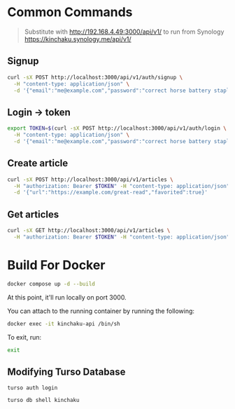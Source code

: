 # Common Commands

> Substitute with http://192.168.4.49:3000/api/v1/<path> to run from Synology
> https://kinchaku.synology.me/api/v1/<path>

## Signup

```sh
curl -sX POST http://localhost:3000/api/v1/auth/signup \
  -H "content-type: application/json" \
  -d '{"email":"me@example.com","password":"correct horse battery staple"}' | jq
```

## Login -> token

```sh
export TOKEN=$(curl -sX POST http://localhost:3000/api/v1/auth/login \
  -H "content-type: application/json" \
  -d '{"email":"me@example.com","password":"correct horse battery staple"}' | jq -r .token)
```

## Create article

```sh
curl -sX POST http://localhost:3000/api/v1/articles \
  -H "authorization: Bearer $TOKEN" -H "content-type: application/json" \
  -d '{"url":"https://example.com/great-read","favorited":true}'
```

## Get articles

```sh
curl -sX GET http://localhost:3000/api/v1/articles \
  -H "authorization: Bearer $TOKEN" -H "content-type: application/json"
```

# Build For Docker

```sh
docker compose up -d --build
```

At this point, it'll run locally on port 3000.

You can attach to the running container by running the following:

```sh
docker exec -it kinchaku-api /bin/sh
```

To exit, run:

```sh
exit
```

## Modifying Turso Database

```
turso auth login

turso db shell kinchaku
```
